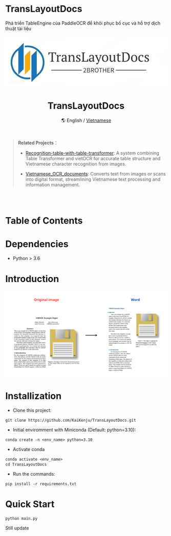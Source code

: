# TransLayoutDocs
Phá triển  TableEngine của PaddleOCR để khôi phục bố cục và hỗ trợ dịch thuật tài liệu

<div align="center">
<!-- width=120 height=120 -->
<img alt="ocr_vietnamese" src="assets/logo_doc.png" > 
<h1>TransLayoutDocs</h1>

 🌎 English / [Vietnamese](README_vn.md) 

</div>
<br>

> **Related Projects**：
>
> - [Recognition-table-with-table-transformer](https://github.com/KaiKenju/Recognition-Table-with-Table_Transformer-and-vietOCR): A system combining Table Transformer and vietOCR for accurate table structure and Vietnamese character recognition from images.
>
> - [Vietnamese_OCR_documents](https://github.com/KaiKenju/Vietnamese_OCR_documents): Converts text from images or scans into digital format, streamlining Vietnamese text processing and information management.
<br>

<br>

# Table of Contents

# Dependencies
- Python > 3.6

# Introduction
<div align="center">
    <img src="assets\compare_result.png" width="800">
</div>

# Installization 
- Clone  this project:

```[bash]
git clone https://github.com/KaiKenju/TransLayoutDocs.git
```

- Initial enviromment with Miniconda (Default: python=3.10):

```[bash]
conda create -n <env_name> python=3.10
```
- Activate conda
```[bash]
conda activate <env_name> 
cd TransLayoutDocs
```
- Run the commands:
```[bash]
pip install -r requirements.txt
```

# Quick Start
```[bash]
python main.py
```

Still update